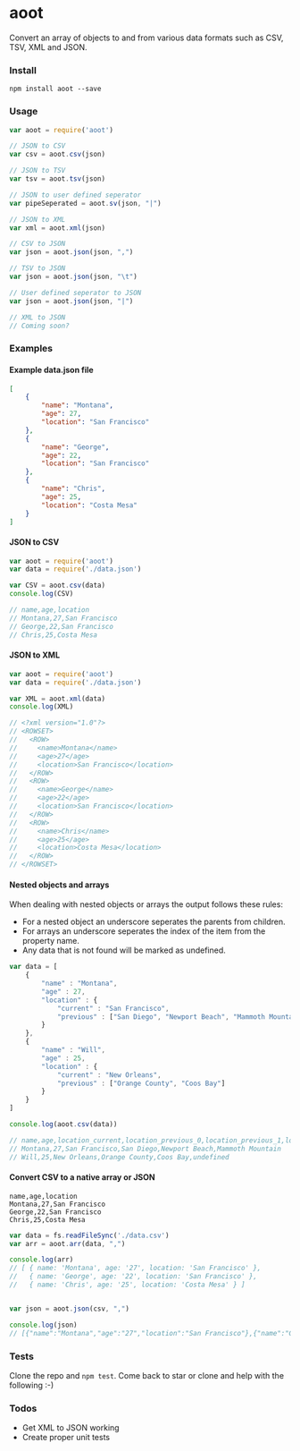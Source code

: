 # aoot

Convert an array of objects to and from various data formats such as CSV, TSV, XML and JSON. 

### Install

`npm install aoot --save`

### Usage

```js
var aoot = require('aoot')

// JSON to CSV
var csv = aoot.csv(json)

// JSON to TSV
var tsv = aoot.tsv(json)

// JSON to user defined seperator
var pipeSeperated = aoot.sv(json, "|")

// JSON to XML
var xml = aoot.xml(json)

// CSV to JSON
var json = aoot.json(json, ",")

// TSV to JSON
var json = aoot.json(json, "\t")

// User defined seperator to JSON
var json = aoot.json(json, "|")

// XML to JSON
// Coming soon?
```

### Examples

#### Example data.json file

```json
[
    {
        "name": "Montana",
        "age": 27,
        "location": "San Francisco"
    },
    {
        "name": "George",
        "age": 22,
        "location": "San Francisco"
    },
    {
        "name": "Chris",
        "age": 25,
        "location": "Costa Mesa"
    }
]
```

#### JSON to CSV

```js
var aoot = require('aoot')
var data = require('./data.json')

var CSV = aoot.csv(data)
console.log(CSV)

// name,age,location
// Montana,27,San Francisco
// George,22,San Francisco
// Chris,25,Costa Mesa
```

#### JSON to XML

```js
var aoot = require('aoot')
var data = require('./data.json')

var XML = aoot.xml(data)
console.log(XML)

// <?xml version="1.0"?>
// <ROWSET>
//   <ROW>
//     <name>Montana</name>
//     <age>27</age>
//     <location>San Francisco</location>
//   </ROW>
//   <ROW>
//     <name>George</name>
//     <age>22</age>
//     <location>San Francisco</location>
//   </ROW>
//   <ROW>
//     <name>Chris</name>
//     <age>25</age>
//     <location>Costa Mesa</location>
//   </ROW>
// </ROWSET>
```

#### Nested objects and arrays

When dealing with nested objects or arrays the output follows these rules:

- For a nested object an underscore seperates the parents from children.
- For arrays an underscore seperates the index of the item from the property name.
- Any data that is not found will be marked as undefined.

```js
var data = [
    {
        "name" : "Montana",
        "age" : 27,
        "location" : {
            "current" : "San Francisco",
            "previous" : ["San Diego", "Newport Beach", "Mammoth Mountain"]
        }
    },
    {
        "name" : "Will",
        "age" : 25,
        "location" : {
            "current" : "New Orleans",
            "previous" : ["Orange County", "Coos Bay"]
        }
    }
]

console.log(aoot.csv(data))

// name,age,location_current,location_previous_0,location_previous_1,location_previous_2
// Montana,27,San Francisco,San Diego,Newport Beach,Mammoth Mountain
// Will,25,New Orleans,Orange County,Coos Bay,undefined
```

#### Convert CSV to a native array or JSON

```csv
name,age,location
Montana,27,San Francisco
George,22,San Francisco
Chris,25,Costa Mesa
```

```js
var data = fs.readFileSync('./data.csv')
var arr = aoot.arr(data, ",")

console.log(arr)
// [ { name: 'Montana', age: '27', location: 'San Francisco' },
//   { name: 'George', age: '22', location: 'San Francisco' },
//   { name: 'Chris', age: '25', location: 'Costa Mesa' } ]


var json = aoot.json(csv, ",")

console.log(json)
// [{"name":"Montana","age":"27","location":"San Francisco"},{"name":"George","age":"22","location":"San Francisco"},{"name":"Chris","age":"25","location":"Costa Mesa"}]
```

### Tests

Clone the repo and `npm test`. Come back to star or clone and help with the following :-)

### Todos

- Get XML to JSON working
- Create proper unit tests
